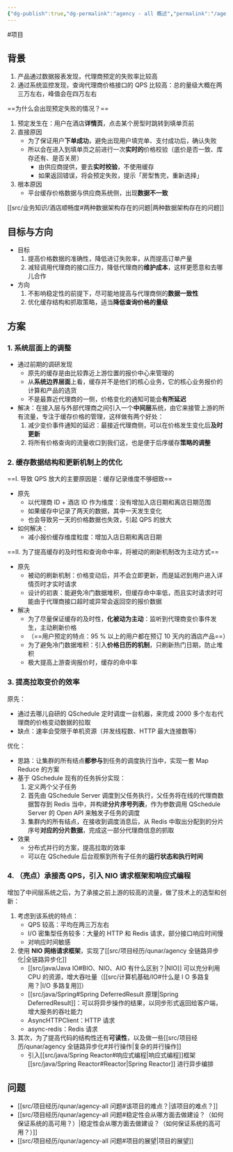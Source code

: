 ```yaml
---
{"dg-publish":true,"dg-permalink":"agency - all 概述","permalink":"/agency - all 概述/"}
---
```



#项目 

## 背景

1. 产品通过数据报表发现，代理商预定的失败率比较高
2. 通过系统监控发现，查询代理商价格接口的 QPS 比较高：总的量级大概在两三万左右，峰值会在四万左右

==为什么会出现预定失败的情况？==

1. 预定发生在：用户在酒店**详情页**，点击某个房型时跳转到填单页前
2. 直接原因
	- 为了保证用户**下单成功**，避免出现用户填完单、支付成功后，确认失败
	- 所以会在进入到填单页之前进行一次**实时的**价格校验（底价是否一致、库存还有、是否关房）
		- 由供应商提供，要去**实时校验**，不使用缓存
		- 如果返回错误，将会预定失败，提示「房型售完，重新选择」
3. 根本原因
	- 平台缓存价格数据与供应商系统侧，出现**数据不一致**

[[src/业务知识/酒店顺畅度#两种数据架构存在的问题\|两种数据架构存在的问题]]

## 目标与方向

- 目标
	1. 提高价格数据的准确性，降低进订失败率，从而提高订单产量
	2. 减轻调用代理商的接口压力，降低代理商的**维护成本**，这样更愿意和去哪儿合作
- 方向
	1.  不影响稳定性的前提下，尽可能地提高与代理商侧的**数据一致性**
	2.  优化缓存结构和抓取策略，适当**降低查询价格的量级**

## 方案

### 1. 系统层面上的调整

- 通过前期的调研发现
	- 原先的缓存是由比较靠近上游位置的报价中心来管理的
	- 从**系统边界层面**上看，缓存并不是他们的核心业务，它的核心业务报价的计算和产品的选货
	- 不是最靠近代理商的一侧，价格变化的通知可能会**有所延迟**
- 解决：在接入层与外部代理商之间引入一个**中间层**系统，由它来接管上游的所有流量，专注于缓存价格的管理，这样做有两个好处：
	1. 减少变价事件通知的延迟：最接近代理商侧，可以在价格发生变化后**及时更新**
	2. 将所有价格查询的流量收口到我们这，也是便于后序缓存**策略的调整**

### 2. 缓存数据结构和更新机制上的优化

==Ⅰ. 导致 QPS 放大的主要原因是：缓存记录维度不够细致==

- 原先
	- 以代理商 ID  + 酒店 ID 作为维度：没有增加入店日期和离店日期范围
	- 如果缓存中记录了两天的数据，其中一天发生变化
	- 也会导致另一天的价格数据也失效，引起 QPS 的放大
- 如何解决：
	- 减小报价缓存维度粒度：增加入店日期和离店日期

==Ⅱ. 为了提高缓存的及时性和查询命中率，将被动的刷新机制改为主动方式==

- 原先
	- 被动的刷新机制：价格变动后，并不会立即更新，而是延迟到用户进入详情页时才实时请求
	- 设计的初衷：能避免冷门数据堆积，但缓存命中率低，而且实时请求时可能由于代理商接口超时或异常会返回空的报价数据
- 解决
	- 为了尽量保证缓存的及时性，**化被动为主动**：监听到代理商变价事件发生，主动刷新价格
	- （==用户预定的特点：95 % 以上的用户都在预订 10 天内的酒店产品==）
	- 为了避免冷门数据堆积：引入**价格日历的机制**，只刷新热门日期，防止堆积
	- 极大提高上游查询报价时，缓存的命中率

### 3. 提高拉取变价的效率

原先：
- 通过去哪儿自研的 QSchedule 定时调度一台机器，来完成 2000 多个左右代理商的价格变动数据的拉取
- 缺点：速率会受限于单机资源（并发线程数、HTTP 最大连接数等）

优化：
- 思路：让集群的所有结点**都参与**到任务的调度执行当中，实现一套 Map Reduce 的方案
- 基于 QSchedule 现有的任务拆分实现：
	1. 定义两个父子任务
	2. 首先由 QSchedule Server 调度到父任务执行，父任务将在线的代理商数据暂存到 Redis 当中，并构建**分片序号列表**，作为参数调用 QSchedule Server 的 Open API 来触发子任务的调度
	3. 集群内的所有结点，在接收到调度消息后，从 Redis 中取出分配到的分片序号**对应的分片数据**，完成这一部分代理商信息的抓取
- 效果
	- 分布式并行的方案，提高拉取的效率
	- 可以在 QSchedule 后台观察到所有子任务的**运行状态和执行时间**

### 4. （亮点）承接高 QPS，引入 NIO 请求框架和响应式编程

增加了中间层系统之后，为了承接之前上游的较高的流量，做了技术上的选型和创新：

1. 考虑到该系统的特点：
	- QPS 较高：平均在两三万左右
	- I/O 密集型任务较多：大量的 HTTP 和 Redis 请求，部分接口响应时间慢
	- 对响应时间敏感
2. 使用 **NIO 网络请求框架**，实现了[[src/项目经历/qunar/agency 全链路异步化\|全链路异步化]]
	- [[src/java/Java IO#BIO、NIO、AIO 有什么区别？\|NIO]] 可以充分利用 CPU 的资源，增大吞吐量（[[src/计算机基础/IO#什么是 I O 多路复用？\|I/O 多路复用]]）
	- [[src/java/Spring#Spring DeferredResult 原理\|Spring DeferredResult]]：可以将异步操作的结果，以同步形式返回给客户端，增大服务的吞吐能力
	- AsyncHTTPClient：HTTP 请求
	- async-redis：Redis 请求
3. 其次，为了提高代码的结构性还有**可读性**，以及做一些[[src/项目经历/qunar/agency 全链路异步化#并行操作\|复杂的并行操作]]
	- 引入[[src/java/Spring Reactor#响应式编程\|响应式编程]]框架 [[src/java/Spring Reactor#Reactor\|Spring Reactor]] 进行异步编排

## 问题

- [[src/项目经历/qunar/agency-all 问题#该项目的难点？\|该项目的难点？]]
- [[src/项目经历/qunar/agency-all 问题#稳定性会从哪方面去做建设？（如何保证系统的高可用？）\|稳定性会从哪方面去做建设？（如何保证系统的高可用？）]]
- [[src/项目经历/qunar/agency-all 问题#项目的展望\|项目的展望]]
